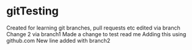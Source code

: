 # gitTesting
Created for learning git branches, pull requests etc
edited via branch
Change 2 via branch1
Made a change to test read me 
Adding this using github.com 
New line added with branch2


